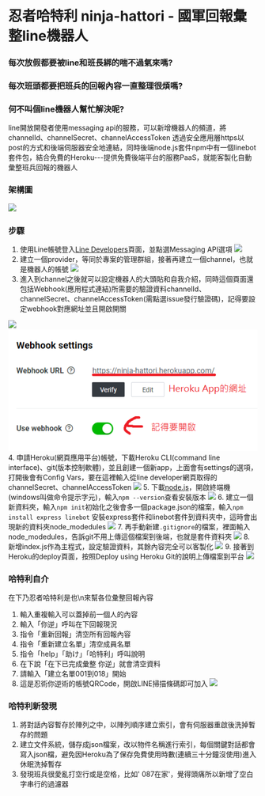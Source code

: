 # 忍者哈特利 ninja-hattori - 國軍回報彙整line機器人

### 每次放假都要被line和班長綁的喘不過氣來嗎?
### 每次班頭都要把班兵的回報內容一直整理很煩嗎?
### 何不叫個line機器人幫忙解決呢?
<p>line開放開發者使用messaging api的服務，可以新增機器人的頻道，將channelId、channelSecret、channelAccessToken
透過安全應用層https以post的方式和後端伺服器安全地連結，同時後端node.js套件npm中有一個linebot套件包，結合免費的Heroku---提供免費後端平台的服務PaaS，就能客製化自動彙整班兵回報的機器人

### 架構圖
![](https://github.com/billju/ninja-hattori/blob/master/images/flowchart.png)
### 步驟
1. 使用Line帳號登入[Line Developers](https://developers.line.biz/en/)頁面，並點選Messaging API選項
![](https://github.com/billju/ninja-hattori/blob/master/images/message-api.png)
2. 建立一個provider，等同於專案的管理群組，接著再建立一個channel，也就是機器人的帳號
![](https://github.com/billju/ninja-hattori/blob/master/images/message-provider.png)
3. 進入到channel之後就可以設定機器人的大頭貼和自我介紹，同時這個頁面還包括Webhook(應用程式連結)所需要的驗證資料channelId、channelSecret、channelAccessToken(需點選issue發行驗證碼)，記得要設定webhook對應網址並且開啟開關

![](https://github.com/billju/ninja-hattori/blob/master/images/line-channel.png)
![](https://github.com/billju/ninja-hattori/blob/master/images/webhook-setup.png)
4. 申請Heroku(網頁應用平台)帳號，下載Heroku CLI(command line interface)、git(版本控制軟體)，並且創建一個新app，上面會有settings的選項，打開後會有Config Vars，要在這裡輸入從line developer網頁取得的channelSecret、channelAccessToken
![](https://github.com/billju/ninja-hattori/blob/master/images/config-vars.png)
5. 下載[node.js](https://nodejs.org/en/)，開啟終端機(windows叫做命令提示字元)，輸入`npm --version`查看安裝版本
![](https://github.com/billju/ninja-hattori/blob/master/images/command-line.png)
6. 建立一個新資料夾，輸入`npm init`初始化之後會多一個package.json的檔案，輸入`npm install express linebot`
安裝express套件和linebot套件到資料夾中，這時會出現新的資料夾node_modedules
![](https://github.com/billju/ninja-hattori/blob/master/images/npm-install.png)
7. 再手動新建`.gitignore`的檔案，裡面輸入node_modedules，告訴git不用上傳這個檔案到後端，也就是套件資料夾
![](https://github.com/billju/ninja-hattori/blob/master/images/gitignore.png)
8. 新增index.js作為主程式，設定驗證資料，其餘內容完全可以客製化
![](https://github.com/billju/ninja-hattori/blob/master/images/index-js.png)
9. 接著到Heroku的deploy頁面，按照Deploy using Heroku Git的說明上傳檔案到平台
![](https://github.com/billju/ninja-hattori/blob/master/images/git-heroku.png)

### 哈特利自介
在下乃忍者哈特利是也\n來幫各位彙整回報內容
1. 輸入重複輸入可以蓋掉前一個人的內容
2. 輸入「你逆」呼叫在下回報現況
3. 指令「重新回報」清空所有回報內容
4. 指令「重新建立名單」清空成員名單
5. 指令「help」「助け」「哈特利」呼叫說明
6. 在下說「在下已完成彙整 你逆」就會清空資料
7. 請輸入「建立名單001到018」開始
8. 這是忍術你逆術的帳號QRCode，開啟LINE掃描條碼即可加入
![](https://github.com/billju/ninja-hattori/blob/master/images/qr-code.png)

### 哈特利新發現
1. 將對話內容暫存於陣列之中，以陣列順序建立索引，會有伺服器重啟後洗掉暫存的問題
2. 建立文件系統，儲存成json檔案，改以物件名稱進行索引，每個關鍵對話都會寫入json檔，避免因Heroku為了保存免費使用時數(連續三十分鐘沒使用)進入休眠洗掉暫存
3. 發現班兵很愛亂打空行或是空格，比如'  087在家'，覺得頭痛所以新增了空白字串行的過濾器

